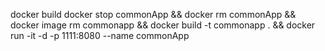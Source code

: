 docker build
docker stop commonApp && docker rm commonApp && docker image rm commonapp && docker build -t commonapp . && docker run -it -d -p 1111:8080 --name commonApp